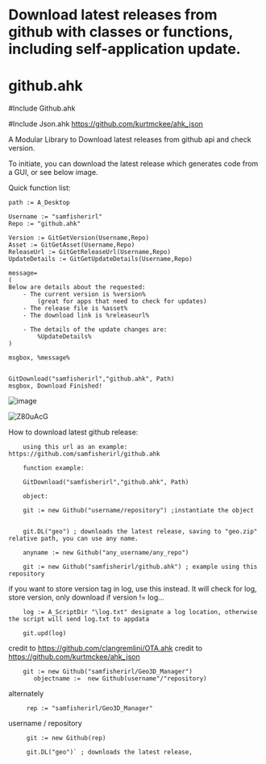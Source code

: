 # Download latest releases from github with classes or functions, including self-application update. 

<h1 class="code-line" data-line-start=0 data-line-end=1 ><a id="githubahk_0"></a>github.ahk</h1>
<p class="has-line-data" data-line-start="1" data-line-end="2">
#Include Github.ahk

#Include Json.ahk https://github.com/kurtmckee/ahk_json

A Modular Library to Download latest releases from github api and check version.

To initiate, you can download the latest release which generates code from a GUI, or see below image.

Quick function list:
 
    path := A_Desktop

    Username := "samfisherirl"
    Repo := "github.ahk"

    Version := GitGetVersion(Username,Repo)
    Asset := GitGetAsset(Username,Repo)
    ReleaseUrl := GitGetReleaseUrl(Username,Repo)
    UpdateDetails := GitGetUpdateDetails(Username,Repo)

    message=
    (
    Below are details about the requested:
        - The current version is %version% 
            (great for apps that need to check for updates)
        - The release file is %asset%
        - The download link is %releaseurl%

        - The details of the update changes are:
            %UpdateDetails%
    )

    msgbox, %message%


    GitDownload("samfisherirl","github.ahk", Path)
    msgbox, Download Finished! 
 
 ![image](https://user-images.githubusercontent.com/98753696/224391018-7596576e-e988-4d46-9242-33a667654ed5.png)



        
![Z80uAcG](https://user-images.githubusercontent.com/98753696/194636178-385c2dcb-1220-474c-b3ae-a09b33c94339.png)

        
How to download latest github release:
        
        
        using this url as an example: https://github.com/samfisherirl/github.ahk

        function example:
        
        GitDownload("samfisherirl","github.ahk", Path)

        object: 
        
        git := new Github("username/repository") ;instantiate the object


        git.DL("geo") ; downloads the latest release, saving to "geo.zip" relative path, you can use any name. 
        
        anyname := new Github("any_username/any_repo") 
        
        git := new Github("samfisherirl/github.ahk") ; example using this repository

        
 if you want to store version tag in log, use this instead. It will check for log, store version, only download if version != log...
        
        log := A_ScriptDir "\log.txt" designate a log location, otherwise the script will send log.txt to appdata

        git.upd(log)


        

 

credit to https://github.com/clangremlini/OTA.ahk 
credit to https://github.com/kurtmckee/ahk_json
 

        git := new Github("samfisherirl/Geo3D_Manager")
           objectname :=  new Github(username"/"repository)

alternately

         rep := "samfisherirl/Geo3D_Manager"
         
username   /   repository

         git := new Github(rep) 

         git.DL("geo")` ; downloads the latest release, 
 
